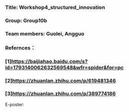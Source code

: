 ### Title: Workshop4_structured_innovation
### Group: Group10b
### Team members: Guolei, Angguo
### Refernces：
###            [1]https://baijiahao.baidu.com/s?id=1793140062632569548&wfr=spider&for=pc  
###            [2]https://zhuanlan.zhihu.com/p/619481346
###            [3]https://zhuanlan.zhihu.com/p/389774186


E-poster:
